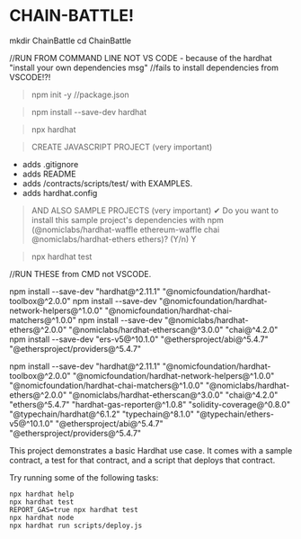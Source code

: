# CHAIN-BATTLE!

mkdir ChainBattle
cd ChainBattle

//RUN FROM COMMAND LINE NOT VS CODE - because of the hardhat "install your own dependencies msg"
//fails to install dependencies from VSCODE!?!

>npm init -y  //package.json

>npm install --save-dev hardhat

>npx hardhat

> CREATE JAVASCRIPT PROJECT (very important)
- adds .gitignore
- adds README
- adds /contracts/scripts/test/ with EXAMPLES.
- adds hardhat.config

> AND ALSO SAMPLE PROJECTS (very important)
✔ Do you want to install this sample project's dependencies with npm (@nomiclabs/hardhat-waffle ethereum-waffle chai @nomiclabs/hardhat-ethers ethers)? (Y/n) Y

> npx hardhat test

//RUN THESE from CMD not VSCODE.

npm install --save-dev "hardhat@^2.11.1" "@nomicfoundation/hardhat-toolbox@^2.0.0" 
npm install --save-dev "@nomicfoundation/hardhat-network-helpers@^1.0.0" "@nomicfoundation/hardhat-chai-matchers@^1.0.0"
npm install --save-dev "@nomiclabs/hardhat-ethers@^2.0.0" "@nomiclabs/hardhat-etherscan@^3.0.0" "chai@^4.2.0" 
npm install --save-dev "ers-v5@^10.1.0" "@ethersproject/abi@^5.4.7" "@ethersproject/providers@^5.4.7"

npm install --save-dev "hardhat@^2.11.1" "@nomicfoundation/hardhat-toolbox@^2.0.0" "@nomicfoundation/hardhat-network-helpers@^1.0.0" 
"@nomicfoundation/hardhat-chai-matchers@^1.0.0" "@nomiclabs/hardhat-ethers@^2.0.0" "@nomiclabs/hardhat-etherscan@^3.0.0" "chai@^4.2.0" 
"ethers@^5.4.7" "hardhat-gas-reporter@^1.0.8" "solidity-coverage@^0.8.0" "@typechain/hardhat@^6.1.2" "typechain@^8.1.0" "@typechain/ethers-v5@^10.1.0" "@ethersproject/abi@^5.4.7" "@ethersproject/providers@^5.4.7"


This project demonstrates a basic Hardhat use case. It comes with a sample contract, a test for that contract, and a script that deploys that contract.

Try running some of the following tasks:

```shell
npx hardhat help
npx hardhat test
REPORT_GAS=true npx hardhat test
npx hardhat node
npx hardhat run scripts/deploy.js
```
